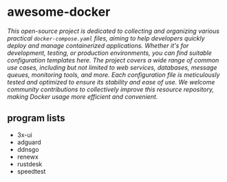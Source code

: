 # awesome-docker

*This open-source project is dedicated to collecting and organizing various practical `docker-compose.yaml` files, aiming to help developers quickly deploy and manage containerized applications. Whether it's for development, testing, or production environments, you can find suitable configuration templates here. The project covers a wide range of common use cases, including but not limited to web services, databases, message queues, monitoring tools, and more. Each configuration file is meticulously tested and optimized to ensure its stability and ease of use. We welcome community contributions to collectively improve this resource repository, making Docker usage more efficient and convenient.*

## program lists

- 3x-ui
- adguard
- ddnsgo
- renewx
- rustdesk
- speedtest